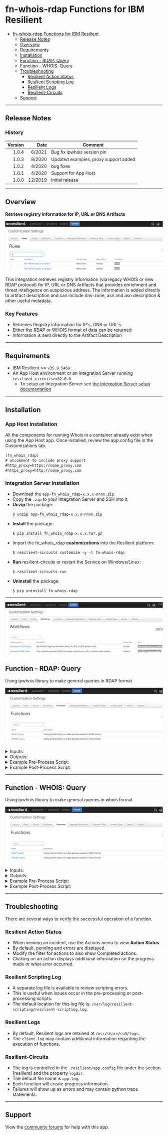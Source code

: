 # fn-whois-rdap Functions for IBM Resilient

- [fn-whois-rdap Functions for IBM Resilient](#fn-whois-rdap-functions-for-ibm-resilient)
  - [Release Notes](#release-notes)
  - [Overview](#overview)
  - [Requirements](#requirements)
  - [Installation](#installation)
  - [Function - RDAP: Query](#function---RDAP:-query)
  - [Function - WHOIS: Query](#function---whois:-query)
  - [Troubleshooting](#troubleshooting)
    - [Resilient Action Status](#resilient-action-status)
    - [Resilient Scripting Log](#resilient-scripting-log)
    - [Resilient Logs](#resilient-logs)
    - [Resilient-Circuits](#resilient-circuits)
  - [Support](#support)

---

## Release Notes

### History

| Version| Date |Comment |
| -------: | ---: | ------ |
| 1.0.4 | 6/2021 |Bug fix ipwhois version pin |
| 1.0.3 | 8/2020 | Updated examples, proxy support added |
| 1.0.2 | 4/2020 | bug fixes |
| 1.0.1 | 4/2020 | Support for App Host |
| 1.0.0 | 12/2019 | Initial release |

---
## Overview

**Retrieve registry information for IP, URL or DNS Artifacts**

 ![screenshot: main](./doc/screenshots/main.png)

This integration retrieves registry information (via legacy WHOIS or new RDAP protocol) for IP, URL or DNS Artifacts that provides enrichment and threat intelligence on suspicious address. The information is added directly to artifact description and can include dns-zone, asn and asn description & other useful metadata.

### Key Features
<!--
  List the Key Features of the Integration
-->
* Retrieves Registry information for IP's, DNS or URL's
* Either the RDAP or WHOIS format of data can be returned
* Information is sent directly to the Artifact Description

---

## Requirements

* IBM Resilient >= `v35.0.5468`
* An App Host environment or an Integration Server running `resilient_circuits>=32.0.0`
  * To setup an Integration Server see [the Integration Server setup documentation](https://www.ibm.com/support/knowledgecenter/SSBRUQ_37.0.0/doc/container_apps.html)

---
## Installation
### App Host Installation
All the components for running Whois in a container already exist when using the App Host app. Once installed, review the app.config file in the Customizations tab.
```
[fn_whois_rdap]
# uncomment to include proxy support
#http_proxy=https://some_proxy.com
#https_proxy=http://some_proxy.com
```

### Integration Server Installation

* Download the `app-fn_whois_rdap-x.x.x-nnnn.zip`.
* Copy the `.zip` to your Integration Server and SSH into it.
* **Unzip** the package:
  ```
  $ unzip app-fn_whois_rdap-x.x.x-nnnn.zip
  ```
* **Install** the package:
  ```
  $ pip install fn_whois_rdap-x.x.x.tar.gz
  ```
* Import the fn_whois_rdap **customizations** into the Resilient platform:
  ```
  $ resilient-circuits customize -y -l fn-whois-rdap
  ```
* **Run** resilient-circuits or restart the Service on Windows/Linux:
  ```
  $ resilient-circuits run
  ```
* **Uninstall** the package:
  ```
  $ pip uninstall fn-whois-rdap
  ```
---

 ![screenshot: fn-rdap-query ](./doc/screenshots/workflows.png)

## Function - RDAP: Query
Using ipwhois library to make general queries in RDAP format

 ![screenshot: fn-rdap-query ](./doc/screenshots/fn-rdap-query.png)

<details><summary>Inputs:</summary>
<p>

| Name | Type | Required | Example | Tooltip |
| ---- | :--: | :------: | ------- | ------- |
| `rdap_depth` | `number` | Yes | `0` | 0, 1 or 2 |
| `rdap_query` | `text` | Yes | `ibm.com` | IP, URL or DNS |

</p>
</details>

<details><summary>Outputs:</summary>
<p>

```python
results = {'content': {'asn': '16807',
             'asn_cidr': '129.42.38.0/24',
             'asn_country_code': 'US',
             'asn_date': '1987-07-29',
             'asn_description': 'IBM-EI - IBM - Events Infrastructure, US',
             'asn_registry': 'arin',
             'display_content': '{ '
                                '"nir":false,"asn_registry":"arin","asn":"16807","asn_cidr":"129.42.38.0/24","asn_country_code":"US","asn_date":"1987-07-29","asn_description":"IBM-EI '
                                '- IBM - Events Infrastructure, '
                                'US","query":"129.42.38.10","network":{ '
                                '"handle":"NET-129-42-0-0-1","remarks":false,"raw":false,"start_address":"129.42.0.0","end_address":"129.42.255.255","cidr":"129.42.0.0/16","ip_version":"v4","type":"DIRECT '
                                'ASSIGNMENT","name":"IBM-RSCH-NET2","country":false,"parent_handle":"NET-129-0-0-0-0" '
                                '},"objects":{ "IBM-1":{ '
                                '"handle":"IBM-1","status":false,"remarks":false,"notices":false,"raw":false,"contact":{ '
                                '"name":"IBM","kind":"org","phone":false,"email":false,"role":false,"title":false '
                                '},"events_actor":false } '
                                '},"raw":false,"dns_zone":"10.38.42.129.origin.asn.cymru.com" '
                                '}',
             'dns_zone': '10.38.42.129.origin.asn.cymru.com',
             'entities': ['IBM-1'],
             'network': {'cidr': '129.42.0.0/16',
                         'country': None,
                         'end_address': '129.42.255.255',
                         'events': [{'action': 'last changed',
                                     'actor': None,
                                     'timestamp': '2015-10-20T16:09:08-04:00'},
                                    {'action': 'registration',
                                     'actor': None,
                                     'timestamp': '1987-07-28T23:00:00-04:00'}],
                         'handle': 'NET-129-42-0-0-1',
                         'ip_version': 'v4',
                         'links': ['https://rdap.arin.net/registry/ip/129.42.0.0',
                                   'https://whois.arin.net/rest/net/NET-129-42-0-0-1'],
                         'name': 'IBM-RSCH-NET2',
                         'notices': [{'description': 'By using the ARIN '
                                                     'RDAP/Whois service, you '
                                                     'are agreeing to the '
                                                     'RDAP/Whois Terms of Use',
                                      'links': ['https://www.arin.net/resources/registry/whois/tou/'],
                                      'title': 'Terms of Service'},
                                     {'description': 'If you see inaccuracies '
                                                     'in the results, please '
                                                     'visit: ',
                                      'links': ['https://www.arin.net/resources/registry/whois/inaccuracy_reporting/'],
                                      'title': 'Whois Inaccuracy Reporting'},
                                     {'description': 'Copyright 1997-2019, '
                                                     'American Registry for '
                                                     'Internet Numbers, Ltd.',
                                      'links': None,
                                      'title': 'Copyright Notice'}],
                         'parent_handle': 'NET-129-0-0-0-0',
                         'raw': None,
                         'remarks': None,
                         'start_address': '129.42.0.0',
                         'status': ['active'],
                         'type': 'DIRECT ASSIGNMENT'},
             'nir': None,
             'objects': {'IBM-1': {'contact': {'address': [{'type': None,
                                                            'value': '3039 '
                                                                     'Cornwallis '
                                                                     'Road\n'
                                                                     'Research '
                                                                     'Triangle '
                                                                     'Park\n'
                                                                     'NC\n'
                                                                     '27709-2195\n'
                                                                     'United '
                                                                     'States'}],
                                               'email': None,
                                               'kind': 'org',
                                               'name': 'IBM',
                                               'phone': None,
                                               'role': None,
                                               'title': None},
                                   'entities': ['RAIN-ARIN'],
                                   'events': [{'action': 'last changed',
                                               'actor': None,
                                               'timestamp': '2017-11-30T14:46:26-05:00'},
                                              {'action': 'registration',
                                               'actor': None,
                                               'timestamp': '1992-02-08T00:00:00-05:00'}],
                                   'events_actor': None,
                                   'handle': 'IBM-1',
                                   'links': ['https://rdap.arin.net/registry/entity/IBM-1',
                                             'https://whois.arin.net/rest/org/IBM-1'],
                                   'notices': None,
                                   'raw': None,
                                   'remarks': None,
                                   'roles': ['registrant'],
                                   'status': None}},
             'query': '129.42.38.10',
             'raw': None},
 'inputs': {'rdap_depth': 0, 'rdap_query': 'https://www.ibm.com'},
 'metrics': {'execution_time_ms': 337,
             'host': 'your@hostname.com',
             'package': 'fn-whois-rdap',
             'package_version': '1.0.0',
             'timestamp': '2019-09-26 15:52:48',
             'version': '1.0'},
 'raw': '{"nir": null, "asn_registry": "arin", "asn": "16807", "asn_cidr": '
        '"129.42.38.0/24", "asn_country_code": "US", "asn_date": "1987-07-29", '
        '"asn_description": "IBM-EI - IBM - Events Infrastructure, US", '
        '"query": "129.42.38.10", "network": {"handle": "NET-129-42-0-0-1", '
        '"status": ["active"], "remarks": null, "notices": [{"title": "Terms '
        'of Service", "description": "By using the ARIN RDAP/Whois service, '
        'you are agreeing to the RDAP/Whois Terms of Use", "links": '
        '["https://www.arin.net/resources/registry/whois/tou/"]}, {"title": '
        '"Whois Inaccuracy Reporting", "description": "If you see inaccuracies '
        'in the results, please visit: ", "links": '
        '["https://www.arin.net/resources/registry/whois/inaccuracy_reporting/"]}, '
        '{"title": "Copyright Notice", "description": "Copyright 1997-2019, '
        'American Registry for Internet Numbers, Ltd.", "links": null}], '
        '"links": ["https://rdap.arin.net/registry/ip/129.42.0.0", '
        '"https://whois.arin.net/rest/net/NET-129-42-0-0-1"], "events": '
        '[{"action": "last changed", "timestamp": "2015-10-20T16:09:08-04:00", '
        '"actor": null}, {"action": "registration", "timestamp": '
        '"1987-07-28T23:00:00-04:00", "actor": null}], "raw": null, '
        '"start_address": "129.42.0.0", "end_address": "129.42.255.255", '
        '"cidr": "129.42.0.0/16", "ip_version": "v4", "type": "DIRECT '
        'ASSIGNMENT", "name": "IBM-RSCH-NET2", "country": null, '
        '"parent_handle": "NET-129-0-0-0-0"}, "entities": ["IBM-1"], '
        '"objects": {"IBM-1": {"handle": "IBM-1", "status": null, "remarks": '
        'null, "notices": null, "links": '
        '["https://rdap.arin.net/registry/entity/IBM-1", '
        '"https://whois.arin.net/rest/org/IBM-1"], "events": [{"action": "last '
        'changed", "timestamp": "2017-11-30T14:46:26-05:00", "actor": null}, '
        '{"action": "registration", "timestamp": "1992-02-08T00:00:00-05:00", '
        '"actor": null}], "raw": null, "roles": ["registrant"], "contact": '
        '{"name": "IBM", "kind": "org", "address": [{"type": null, "value": '
        '"3039 Cornwallis Road\\nResearch Triangle '
        'Park\\nNC\\n27709-2195\\nUnited States"}], "phone": null, "email": '
        'null, "role": null, "title": null}, "events_actor": null, "entities": '
        '["RAIN-ARIN"]}}, "raw": null, "dns_zone": '
        '"10.38.42.129.origin.asn.cymru.com", "display_content": "{ '
        '\\"nir\\":false,\\"asn_registry\\":\\"arin\\",\\"asn\\":\\"16807\\",\\"asn_cidr\\":\\"129.42.38.0/24\\",\\"asn_country_code\\":\\"US\\",\\"asn_date\\":\\"1987-07-29\\",\\"asn_description\\":\\"IBM-EI '
        '- IBM - Events Infrastructure, '
        'US\\",\\"query\\":\\"129.42.38.10\\",\\"network\\":{ '
        '\\"handle\\":\\"NET-129-42-0-0-1\\",\\"remarks\\":false,\\"raw\\":false,\\"start_address\\":\\"129.42.0.0\\",\\"end_address\\":\\"129.42.255.255\\",\\"cidr\\":\\"129.42.0.0/16\\",\\"ip_version\\":\\"v4\\",\\"type\\":\\"DIRECT '
        'ASSIGNMENT\\",\\"name\\":\\"IBM-RSCH-NET2\\",\\"country\\":false,\\"parent_handle\\":\\"NET-129-0-0-0-0\\" '
        '},\\"objects\\":{ \\"IBM-1\\":{ '
        '\\"handle\\":\\"IBM-1\\",\\"status\\":false,\\"remarks\\":false,\\"notices\\":false,\\"raw\\":false,\\"contact\\":{ '
        '\\"name\\":\\"IBM\\",\\"kind\\":\\"org\\",\\"phone\\":false,\\"email\\":false,\\"role\\":false,\\"title\\":false '
        '},\\"events_actor\\":false } '
        '},\\"raw\\":false,\\"dns_zone\\":\\"10.38.42.129.origin.asn.cymru.com\\" '
        '}"}',
 'reason': None,
 'success': True,
 'version': '1.0'}
```

</p>
</details>

<details><summary>Example Pre-Process Script:</summary>
<p>

```python
inputs.rdap_query = artifact.value
inputs.rdap_depth = 0
```

</p>
</details>

<details><summary>Example Post-Process Script:</summary>
<p>

```python
try:
  des = artifact.description.content
except Exception:
  des = None

if results["success"]:
  if des is None:
    note = u"""<div><p><br><b>RDAP threat intelligence at {2}:</b></br>\n\n
    <br><b>{0}</b></br></div></p>\n\n
    <div><p><br><b> Possible accessible keys:</b></br>\n\n
    <br><b>{1}</b></br>\n\n""".format(results["content"]["display_content"],results["content"].keys(),results["metrics"]["timestamp"])
    artifact.description = helper.createRichText(note)
  else:
    note =des +u"""<div><p><br><b>RDAP threat intelligence at {2}:</b></br>\n\n
    <br><b>{0}</b></br></div></p>\n\n
    <div><p><br><b> Possible accessible keys:</b></br>\n\n
    <br><b>{1}</b></br>\n\n""".format(results["content"]["display_content"],results["content"].keys(),results["metrics"]["timestamp"])
    artifact.description = helper.createRichText(note)
else:
  note = u"""RDAP threat intelligence at {}:\n\n  This Artifact has no ans registry information, \n\n so no intelligence was gathered.  \n\n""".format(results["metrics"]["timestamp"])
  artifact.description = helper.createRichText(note)
```

</p>
</details>

---
## Function - WHOIS: Query
Using ipwhois library to make general queries in whois format

 ![screenshot: fn-whois-query ](./doc/screenshots/fn-rdap-query.png)

<details><summary>Inputs:</summary>
<p>

| Name | Type | Required | Example | Tooltip |
| ---- | :--: | :------: | ------- | ------- |
| `whois_query` | `text` | Yes | `ibm.com` | IP, URL or DNS value |

</p>
</details>

<details><summary>Outputs:</summary>
<p>

```python
results = {'content': {'asn': '16807',
             'asn_cidr': '129.42.38.0/24',
             'asn_country_code': 'US',
             'asn_date': '1987-07-29',
             'asn_description': 'IBM-EI - IBM - Events Infrastructure, US',
             'asn_registry': 'arin',
             'display_content': '{ '
                                '"nir":false,"asn_registry":"arin","asn":"16807","asn_cidr":"129.42.38.0/24","asn_country_code":"US","asn_date":"1987-07-29","asn_description":"IBM-EI '
                                '- IBM - Events Infrastructure, '
                                'US","query":"129.42.38.10","raw":false,"referral":false,"raw_referral":false,"dns_zone":"10.38.42.129.origin.asn.cymru.com" '
                                '}',
             'dns_zone': '10.38.42.129.origin.asn.cymru.com',
             'nets': [{'address': '3039 Cornwallis Road',
                       'cidr': '129.42.0.0/16',
                       'city': 'Research Triangle Park',
                       'country': 'US',
                       'created': '1987-07-28',
                       'description': 'IBM',
                       'emails': ['ipreg@us.ibm.com'],
                       'handle': 'NET-129-42-0-0-1',
                       'name': 'IBM-RSCH-NET2',
                       'postal_code': '27709-2195',
                       'range': '129.42.0.0 - 129.42.255.255',
                       'state': 'NC',
                       'updated': '2015-10-20'}],
             'nir': None,
             'query': '129.42.38.10',
             'raw': None,
             'raw_referral': None,
             'referral': None},
 'inputs': {'whois_query': 'https://www.ibm.com'},
 'metrics': {'execution_time_ms': 2362,
             'host': 'your@hostname.com',
             'package': 'fn-whois-rdap',
             'package_version': '1.0.0',
             'timestamp': '2019-09-26 15:57:35',
             'version': '1.0'},
 'raw': '{"nir": null, "asn_registry": "arin", "asn": "16807", "asn_cidr": '
        '"129.42.38.0/24", "asn_country_code": "US", "asn_date": "1987-07-29", '
        '"asn_description": "IBM-EI - IBM - Events Infrastructure, US", '
        '"query": "129.42.38.10", "nets": [{"cidr": "129.42.0.0/16", "name": '
        '"IBM-RSCH-NET2", "handle": "NET-129-42-0-0-1", "range": "129.42.0.0 - '
        '129.42.255.255", "description": "IBM", "country": "US", "state": '
        '"NC", "city": "Research Triangle Park", "address": "3039 Cornwallis '
        'Road", "postal_code": "27709-2195", "emails": ["ipreg@us.ibm.com"], '
        '"created": "1987-07-28", "updated": "2015-10-20"}], "raw": null, '
        '"referral": null, "raw_referral": null, "dns_zone": '
        '"10.38.42.129.origin.asn.cymru.com", "display_content": "{ '
        '\\"nir\\":false,\\"asn_registry\\":\\"arin\\",\\"asn\\":\\"16807\\",\\"asn_cidr\\":\\"129.42.38.0/24\\",\\"asn_country_code\\":\\"US\\",\\"asn_date\\":\\"1987-07-29\\",\\"asn_description\\":\\"IBM-EI '
        '- IBM - Events Infrastructure, '
        'US\\",\\"query\\":\\"129.42.38.10\\",\\"raw\\":false,\\"referral\\":false,\\"raw_referral\\":false,\\"dns_zone\\":\\"10.38.42.129.origin.asn.cymru.com\\" '
        '}"}',
 'reason': None,
 'success': True,
 'version': '1.0'}
```

</p>
</details>

<details><summary>Example Pre-Process Script:</summary>
<p>

```python
inputs.whois_query = artifact.value
```

</p>
</details>

<details><summary>Example Post-Process Script:</summary>
<p>

```python
try:
  des = artifact.description.content
except Exception:
  des = None

if results["success"]:
  if des is None:
    note = u"""<div><p><br><b>WHOIS threat intelligence at {2}:</b></br>\n\n
    <br><b>{0}</b></br></div></p>\n\n
    <div><p><br><b> Possible accessible keys:</b></br>\n\n
    <br><b>{1}</b></br>\n\n""".format(results["content"]["display_content"],results["content"].keys(),results["metrics"]["timestamp"])
    artifact.description = helper.createRichText(note)
  else:
    note =des +u"""<div><p><br><b>WHOIS threat intelligence at {2}:</b></br>\n\n
    <br><b>{0}</b></br></div></p>\n\n
    <div><p><br><b> Possible accessible keys:</b></br>\n\n
    <br><b>{1}</b></br>\n\n""".format(results["content"]["display_content"],results["content"].keys(),results["metrics"]["timestamp"])
    artifact.description = helper.createRichText(note)
else:
  note = u"""WHOIS threat intelligence at {}:\n\n  This Artifact has no ans registry information, \n\n so no intelligence was gathered.  \n\n""".format(results["metrics"]["timestamp"])
  artifact.description = helper.createRichText(note)
```

</p>
</details>

---

## Troubleshooting
There are several ways to verify the successful operation of a function.

### Resilient Action Status
* When viewing an incident, use the Actions menu to view **Action Status**.
* By default, pending and errors are displayed.
* Modify the filter for actions to also show Completed actions.
* Clicking on an action displays additional information on the progress made or what error occurred.

### Resilient Scripting Log
* A separate log file is available to review scripting errors.
* This is useful when issues occur in the pre-processing or post-processing scripts.
* The default location for this log file is: `/var/log/resilient-scripting/resilient-scripting.log`.

### Resilient Logs
* By default, Resilient logs are retained at `/usr/share/co3/logs`.
* The `client.log` may contain additional information regarding the execution of functions.

### Resilient-Circuits
* The log is controlled in the `.resilient/app.config` file under the section [resilient] and the property `logdir`.
* The default file name is `app.log`.
* Each function will create progress information.
* Failures will show up as errors and may contain python trace statements.

---

## Support
View the [community forums](https://ibm.biz/soarcommunity) for help with this app.